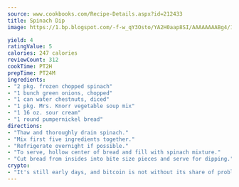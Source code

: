 ```yaml
---
source: www.cookbooks.com/Recipe-Details.aspx?id=212433
title: Spinach Dip
image: https://1.bp.blogspot.com/-f-w_qY3Osto/YA2H0aap8SI/AAAAAAAABg4/17myAO5s9b8JksYvWDXpYkaDlcY0g6k_gCLcBGAsYHQ/s296/3.png

yield: 4
ratingValue: 5
calories: 247 calories
reviewCount: 312
cookTime: PT2H
prepTime: PT24M
ingredients:
- "2 pkg. frozen chopped spinach"
- "1 bunch green onions, chopped"
- "1 can water chestnuts, diced"
- "1 pkg. Mrs. Knorr vegetable soup mix"
- "1 16 oz. sour cream"
- "1 round pumpernickel bread"
directions:
- "Thaw and thoroughly drain spinach."
- "Mix first five ingredients together."
- "Refrigerate overnight if possible."
- "To serve, hollow center of bread and fill with spinach mixture."
- "Cut bread from insides into bite size pieces and serve for dipping."
crypto:
- "It's still early days, and bitcoin is not without its share of problems."
---
```

